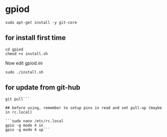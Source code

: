# gpiod

```sudo apt-get install -y git-core```

## for install first time

```git clone https://github.com/gioexperience/gpiod.git'
cd gpiod
chmod +x install.sh
```

Now edit gpiod.ini

```sudo ./install.sh```


## for update from git-hub

```git reset --hard
git pull```

## before using, remember to setup pins in read and set pull-up (maybe in rc.local)

```sudo nano /etc/rc.local
gpio -g mode 4 in
gpio -g mode 4 up```

